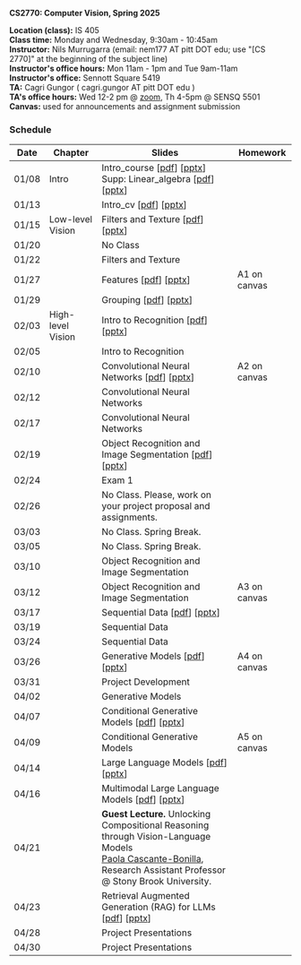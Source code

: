 
**CS2770: Computer Vision, Spring 2025**

**Location (class):** IS 405<br>
**Class time:** Monday and Wednesday, 9:30am - 10:45am<br>
**Instructor:** Nils Murrugarra (email: nem177 AT pitt DOT edu; use "[CS 2770]" at the beginning of the subject line)<br>
**Instructor's office hours:** Mon 11am - 1pm and Tue 9am-11am<br>
**Instructor's office:** Sennott Square 5419<br>
**TA:** Cagri Gungor ( cagri.gungor AT pitt DOT edu )<br>
**TA's office hours:** Wed 12-2 pm @ <a href="https://pitt.zoom.us/j/5098169252">zoom</a>, Th 4-5pm @ SENSQ 5501<br>
**Canvas:** used for announcements and assignment submission<br>

### Schedule

Date        | Chapter      | Slides       | Homework
----------- | -----------  | -----------  | -----------
01/08       | Intro        | Intro_course [[pdf](https://sites.pitt.edu/~nem177/courses/spring25_cs2770/lec_1.intro_course.pdf)] [[pptx](https://sites.pitt.edu/~nem177/courses/spring25_cs2770/lec_1.intro_course.pptx)]<br> Supp: Linear_algebra [[pdf](https://sites.pitt.edu/~nem177/courses/spring25_cs2770/supp.lec_1.linear_algebra.pdf)] [[pptx](https://sites.pitt.edu/~nem177/courses/spring25_cs2770/supp.lec_1.linear_algebra.pptx)]             |
01/13       |              | Intro_cv [[pdf](https://sites.pitt.edu/~nem177/courses/spring25_cs2770/lec_2.intro_cv.pdf)] [[pptx](https://sites.pitt.edu/~nem177/courses/spring25_cs2770/lec_2.intro_cv.pptx)]              |
01/15       | Low-level Vision | Filters and Texture [[pdf](https://sites.pitt.edu/~nem177/courses/spring25_cs2770/lec_3.filters.pdf)] [[pptx](https://sites.pitt.edu/~nem177/courses/spring25_cs2770/lec_3.filters.pptx)]              |
01/20       |              | No Class              |
01/22       |              | Filters and Texture   |
01/27       |              | Features [[pdf](https://sites.pitt.edu/~nem177/courses/spring25_cs2770/lec_4.features.pdf)] [[pptx](https://sites.pitt.edu/~nem177/courses/spring25_cs2770/lec_4.features.pptx)]              | A1 on canvas
01/29       |              | Grouping [[pdf](https://sites.pitt.edu/~nem177/courses/spring25_cs2770/lec_5.grouping.pdf)] [[pptx](https://sites.pitt.edu/~nem177/courses/spring25_cs2770/lec_5.grouping.pptx)]              |
02/03       | High-level Vision | Intro to Recognition [[pdf](https://sites.pitt.edu/~nem177/courses/spring25_cs2770/lec_6.recognition.pdf)] [[pptx](https://sites.pitt.edu/~nem177/courses/spring25_cs2770/lec_6.recognition.pptx)]              |
02/05       |              | Intro to Recognition               |
02/10       |              | Convolutional Neural Networks [[pdf](https://sites.pitt.edu/~nem177/courses/spring25_cs2770/lec_7.cnns.pdf)] [[pptx](https://sites.pitt.edu/~nem177/courses/spring25_cs2770/lec_7.cnns.pptx)]              | A2 on canvas
02/12       |              | Convolutional Neural Networks               |
02/17       |              | Convolutional Neural Networks               |
02/19       |              | Object Recognition and Image Segmentation [[pdf](https://sites.pitt.edu/~nem177/courses/spring25_cs2770/lec_8.objrec.pdf)] [[pptx](https://sites.pitt.edu/~nem177/courses/spring25_cs2770/lec_8.objrec.pptx)]              | 
02/24       |              | Exam 1               | 
02/26       |              | No Class. Please, work on your project proposal and assignments. | 
03/03       |              | No Class. Spring Break. | 
03/05       |              | No Class. Spring Break. | 
03/10       |              | Object Recognition and Image Segmentation | 
03/12       |              | Object Recognition and Image Segmentation | A3 on canvas
03/17       |              | Sequential Data [[pdf](https://sites.pitt.edu/~nem177/courses/spring25_cs2770/lec_9.sequences.pdf)] [[pptx](https://sites.pitt.edu/~nem177/courses/spring25_cs2770/lec_9.sequences.pptx)] | 
03/19       |              | Sequential Data | 
03/24       |              | Sequential Data | 
03/26       |              | Generative Models [[pdf](https://sites.pitt.edu/~nem177/courses/spring25_cs2770/lec_10.gen_models.pdf)] [[pptx](https://sites.pitt.edu/~nem177/courses/spring25_cs2770/lec_10.gen_models.pptx)] |  A4 on canvas
03/31       |              | Project Development  |  
04/02       |              | Generative Models  | 
04/07       |              | Conditional Generative Models [[pdf](https://sites.pitt.edu/~nem177/courses/spring25_cs2770/lec_11.cond_gen_models.pdf)] [[pptx](https://sites.pitt.edu/~nem177/courses/spring25_cs2770/lec_11.cond_gen_models.pptx)] | 
04/09       |              | Conditional Generative Models  | A5 on canvas
04/14       |              | Large Language Models [[pdf](https://sites.pitt.edu/~nem177/courses/spring25_cs2770/lec_12.large_lang_models.pdf)] [[pptx](https://sites.pitt.edu/~nem177/courses/spring25_cs2770/lec_12.large_lang_models.pptx)]  | 
04/16       |              | Multimodal Large Language Models [[pdf](https://sites.pitt.edu/~nem177/courses/spring25_cs2770/lec_13.mul_lang_models.pdf)] [[pptx](https://sites.pitt.edu/~nem177/courses/spring25_cs2770/lec_13.mul_lang_models.pptx)] | 
04/21       |              | **Guest Lecture.** Unlocking Compositional Reasoning through Vision-Language Models<br><a href="https://paolacascante.com/">Paola Cascante-Bonilla</a>, Research Assistant Professor @ Stony Brook University.  | 
04/23       |              | Retrieval Augmented Generation (RAG) for LLMs [[pdf](https://sites.pitt.edu/~nem177/courses/spring25_cs2770/lec_14.RAG_llms.pdf)] [[pptx](https://sites.pitt.edu/~nem177/courses/spring25_cs2770/lec_14.RAG_llms.pptx)] | 
04/28       |              | Project Presentations  | 
04/30       |              | Project Presentations  | 
